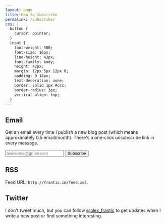```yaml
---
layout: page
title: How to subscribe
permalink: /subscribe/
css: |
  button {
    cursor: pointer;
  }
  input {
    font-weight: 500;
    font-size: 16px;
    line-height: 42px;
    font-family: body;
    height: 42px;
    margin: 12px 5px 12px 0;
    padding: 0 14px;
    text-decoration: none;
    border: solid 1px #ccc;
    border-radius: 3px;
    vertical-align: top;
  }
---
```


## Email

Get an email every time I publish a new blog post (which means approximately 0.5 email/month). There's a one-click unsubscribe link in every message.

<form action="https://frantic.us3.list-manage.com/subscribe/post?u=96d6ac29ef7232f76b9edc7b9&amp;id=79380afc5b" method="post" id="mc-embedded-subscribe-form" name="mc-embedded-subscribe-form" class="validate" target="_blank" novalidate>
  <input type="email" value="" name="EMAIL" class="email" id="mce-EMAIL" placeholder="awesome@gmail.com" required>
  <div style="position: absolute; left: -5000px;" aria-hidden="true"><input type="text" name="b_96d6ac29ef7232f76b9edc7b9_79380afc5b" tabindex="-1" value=""></div>
  <input type="submit"  value="Subscribe" name="subscribe" id="mc-embedded-subscribe" class="button">
</form>

## RSS

Feed URL: `http://frantic.im/feed.xml`.

## Twitter

I don't tweet much, but you can follow [@alex_frantic](https://twitter.com/alex_frantic) to get updates when I write a new post or find something interesting.
